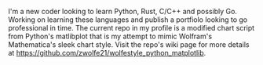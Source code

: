 I'm a new coder looking to learn Python, Rust, C/C++ and possibly Go. Working on learning these languages and publish a portfiolo looking to go professional in time.
The current repo in my profile is a modified chart script from Python's matlibplot that is my attempt to mimic Wolfram's Mathematica's sleek chart style. 
Visit the repo's wiki page for more details at https://github.com/zwolfe21/wolfestyle_python_matplotlib.

<!---
zwolfe21/zwolfe21 is a ✨ special ✨ repository because its `README.md` (this file) appears on your GitHub profile.
You can click the Preview link to take a look at your changes.
--->
